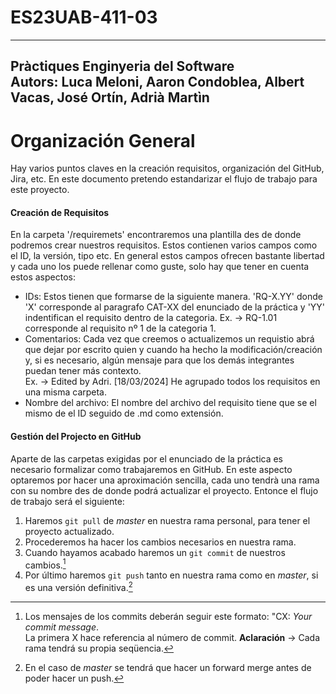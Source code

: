 # ES23UAB-411-03
---
Pràctiques Enginyeria del Software  
Autors: Luca Meloni, Aaron Condoblea, Albert Vacas, José Ortín, Adrià Martìn
---
# Organización General
Hay varios puntos claves en la creación requisitos, organización del GitHub, Jira, etc. En este documento pretendo estandarizar el flujo de trabajo para este proyecto. 
#### Creación de Requisitos
En la carpeta '/requiremets' encontraremos una plantilla des de donde podremos crear nuestros requisitos. Estos contienen varios campos como el ID, la versión, tipo etc. En general estos campos ofrecen bastante libertad y cada uno los puede rellenar como guste, solo hay que tener en cuenta estos aspectos:
* IDs: Estos tienen que formarse de la siguiente manera. 'RQ-X.YY' donde 'X' corresponde al paragrafo CAT-XX del enunciado de la práctica y 'YY' indentifican el requisito dentro de la categoria. Ex. &rarr; RQ-1.01 corresponde al requisito nº 1 de la categoria 1.
* Comentarios: Cada vez que creemos o actualizemos un requistio abrá que dejar por escrito quien y cuando ha hecho la modificación/creación y, si es necesario, algún mensaje para que los demás integrantes puedan tener más contexto.  
Ex. &rarr;  Edited by Adri. [18/03/2024] He agrupado todos los requisitos en una misma carpeta.
* Nombre del archivo: El nombre del archivo del requisito tiene que se el mismo de el ID seguido de .md como extensión.
#### Gestión del Projecto en GitHub
Aparte de las carpetas exigidas por el enunciado de la práctica es necesario formalizar como trabajaremos en GitHub. En este aspecto optaremos por hacer una aproximación sencilla, cada uno tendrà una rama con su nombre des de donde podrá actualizar el proyecto. Entonce el flujo de trabajo será el siguiente:
1. Haremos ```git pull``` de *master* en nuestra rama personal, para tener el proyecto actualizado.
2. Procederemos ha hacer los cambios necesarios en nuestra rama.
3. Cuando hayamos acabado haremos un ```git commit``` de nuestros cambios.[^1]
4. Por último haremos ```git push``` tanto en nuestra rama como en *master*, si es una versión definitiva.[^2] 

[^1]: Los mensajes de los commits deberán seguir este formato: "CX: *Your commit message*.  
La primera X hace referencia al número de commit. **Aclaración** &rarr; Cada rama tendrá su propia seqüencia. 
[^2]: En el caso de *master* se tendrá que hacer un forward merge antes de poder hacer un push.